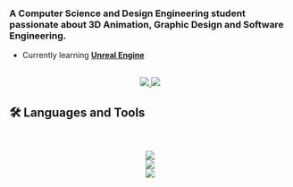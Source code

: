 ### A Computer Science and Design Engineering student passionate about 3D Animation, Graphic Design and Software Engineering.

- Currently learning **[Unreal Engine](https://www.udemy.com/course/ue5-ultimate-bp-course/?couponCode=25BBPMXINACTIVE)**

<br>

<div align="center">
  <a href="asit.patel15@outlook.com">
    <img src="https://img.shields.io/badge/Gmail-333333?style=for-the-badge&logo=gmail&logoColor=red" />
  </a>
  <a href="https://www.linkedin.com/in/asit-patel-aa7871282/" target="_blank">
    <img src="https://img.shields.io/badge/LinkedIn-0077B5?style=for-the-badge&logo=linkedin&logoColor=white" target="_blank" />
  </a>
</div>

## 🛠️ Languages and Tools

<br>

<p align="center">
<img src="https://skillicons.dev/icons?i=python,java" />
<br />
<img src="https://skillicons.dev/icons?i=mongodb,mysql,html,css,git,linux" />
<br />
<img src="https://skillicons.dev/icons?i=blender,unreal">
</p>
